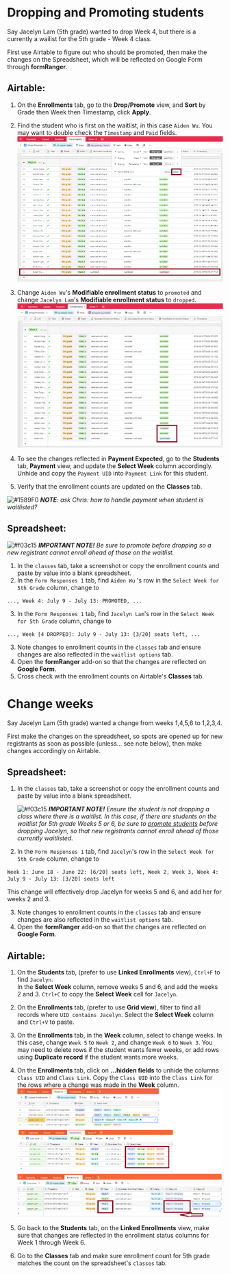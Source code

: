 # Dropping and Promoting students

Say Jacelyn Lam (5th grade) wanted to drop Week 4, but there is a currently a wailist for the 5th grade - Week 4 class.

First use Airtable to figure out who should be promoted, then make the changes on the Spreadsheet, which will be reflected on Google Form through **formRanger**.

## Airtable:
1. On the **Enrollments** tab, go to the  **Drop/Promote** view, and **Sort** by Grade then Week then Timestamp, click **Apply**.
2. Find the student who is first on the waitlist, in this case `Aiden Wu`.  You may want to double check the `Timestamp` and `Paid` fields.
   ![alt-text](drop_promote_before.png)

3. Change `Aiden Wu`'s **Modifiable enrollment status** to `promoted` and change `Jacelyn Lam`'s **Modifiable enrollment status** to `dropped`.
   ![alt-text](drop_promote_after.png)

4. To see the changes reflected in **Payment Expected**, go to the **Students** tab, **Payment** view, and update the **Select Week** column accordingly. 
   Unhide and copy the `Payment UID` into `Payment Link` for this student.
5. Verify that the enrollment counts are updated on the **Classes** tab.

![#1589F0](https://placehold.it/15/1589F0/000000?text=+) ***NOTE**: ask Chris: how to handle payment when student is waitlisted?*

## Spreadsheet:

![#f03c15](https://placehold.it/15/f03c15/000000?text=+) ***IMPORTANT NOTE!** Be sure to promote before dropping so a new registrant cannot enroll ahead of those on the waitlist.*

1. In the `classes` tab, take a screenshot or copy the enrollment counts and paste by value into a blank spreadsheet.
2. In the `Form Responses 1` tab, find `Aiden Wu` 's row in the `Select Week for 5th Grade` column, change to
```
..., Week 4: July 9 - July 13: PROMOTED, ...
```
3. In the `Form Responses 1` tab, find `Jacelyn Lam`'s row in the `Select Week for 5th Grade` column, change to
```
..., Week [4 DROPPED]: July 9 - July 13: [3/20] seats left, ...
```
3. Note changes to enrollment counts in the `classes` tab and ensure changes are also reflected in the `waitlist options` tab.
4. Open the **formRanger** add-on so that the changes are reflected on **Google Form**.
5. Cross check with the enrollment counts on Airtable's **Classes** tab.

# Change weeks

Say Jacelyn Lam (5th grade) wanted a change from weeks 1,4,5,6 to 1,2,3,4.

First make the changes on the spreadsheet, so spots are opened up for new registrants as soon as possible (unless... see note below), then make changes accordingly on Airtable.

## Spreadsheet:
1. In the `classes` tab, take a screenshot or copy the enrollment counts and paste by value into a blank spreadsheet.

   ![#f03c15](https://placehold.it/15/f03c15/000000?text=+) ***IMPORTANT NOTE!** Ensure the student is not dropping a class where there is a waitlist.  In this case, if there are students on the waitlist for 5th grade Weeks 5 or 6, be sure to [promote students](#dropping-and-promoting-students) before dropping Jacelyn, so that new registrants cannot enroll ahead of those currently waitlisted.*
   
2. In the `Form Responses 1` tab, find `Jacelyn`'s row in the `Select Week for 5th Grade` column, change to
```
Week 1: June 18 - June 22: [6/20] seats left, Week 2, Week 3, Week 4: July 9 - July 13: [3/20] seats left
```
   This change will effectively drop Jacelyn for weeks 5 and 6, and add her for weeks 2 and 3.
   
3. Note changes to enrollment counts in the `classes` tab and ensure changes are also reflected in the `waitlist options` tab.
4. Open the **formRanger** add-on so that the changes are reflected on **Google Form**.

## Airtable:
1. On the **Students** tab, (prefer to use **Linked Enrollments** view), `Ctrl+F` to find `Jacelyn`.  
   In the **Select Week** column, remove weeks 5 and 6, and add the weeks 2 and 3.
   `Ctrl+C` to copy the **Select Week** cell for `Jacelyn`.
2. On the **Enrollments** tab, (prefer to use **Grid view**), filter to find all records where `UID contains Jacelyn`.
   Select the **Select Week** column and `Ctrl+V` to paste.
3. On the **Enrollments** tab, in the **Week** column, select to change weeks.
   In this case, change `Week 5` to `Week 2`, and change `Week 6` to `Week 3`.
   You may need to delete rows if the student wants fewer weeks, or add rows using **Duplicate record** if the student wants more weeks.
4. On the **Enrollments** tab, click on **...hidden fields** to unhide the columns `Class UID` and `Class Link`.
   Copy the `Class UID` into the `Class Link` for the rows where a change was made in the **Week** column.
   ![alt-text](airtable_change_weeks.png)
   
5. Go back to the **Students** tab, on the **Linked Enrollments** view, make sure that changes are reflected in the enrollment status columns for Week 1 through Week 6.
6. Go to the **Classes** tab and make sure enrollment count for 5th grade matches the count on the spreadsheet's `classes` tab.
